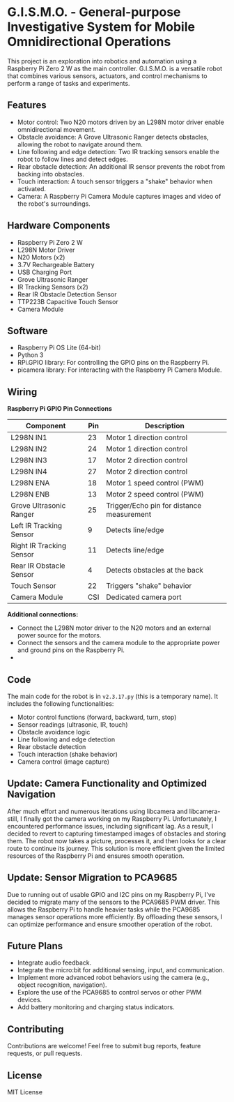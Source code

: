 # G.I.S.M.O. - General-purpose Investigative System for Mobile Omnidirectional Operations

This project is an exploration into robotics and automation using a Raspberry Pi Zero 2 W as the main controller. G.I.S.M.O. is a versatile robot that combines various sensors, actuators, and control mechanisms to perform a range of tasks and experiments.

## Features

* Motor control: Two N20 motors driven by an L298N motor driver enable omnidirectional movement.
* Obstacle avoidance: A Grove Ultrasonic Ranger detects obstacles, allowing the robot to navigate around them.
* Line following and edge detection: Two IR tracking sensors enable the robot to follow lines and detect edges.
* Rear obstacle detection: An additional IR sensor prevents the robot from backing into obstacles.
* Touch interaction: A touch sensor triggers a "shake" behavior when activated.
* Camera: A Raspberry Pi Camera Module captures images and video of the robot's surroundings.

## Hardware Components

* Raspberry Pi Zero 2 W
* L298N Motor Driver
* N20 Motors (x2)
* 3.7V Rechargeable Battery
* USB Charging Port
* Grove Ultrasonic Ranger
* IR Tracking Sensors (x2)
* Rear IR Obstacle Detection Sensor
* TTP223B Capacitive Touch Sensor
* Camera Module

## Software

* Raspberry Pi OS Lite (64-bit)
* Python 3
* RPi.GPIO library: For controlling the GPIO pins on the Raspberry Pi.
* picamera library: For interacting with the Raspberry Pi Camera Module.

## Wiring

**Raspberry Pi GPIO Pin Connections**

| Component                    | Pin  | Description                                    |
| ---------------------------- | ---- | ---------------------------------------------- |
| L298N IN1                    | 23   | Motor 1 direction control                      |
| L298N IN2                    | 24   | Motor 1 direction control                      |
| L298N IN3                    | 17   | Motor 2 direction control                      |
| L298N IN4                    | 27   | Motor 2 direction control                      |
| L298N ENA                    | 18   | Motor 1 speed control (PWM)                   |
| L298N ENB                    | 13   | Motor 2 speed control (PWM)                   |
| Grove Ultrasonic Ranger      | 25   | Trigger/Echo pin for distance measurement     |
| Left IR Tracking Sensor      | 9    | Detects line/edge                             |
| Right IR Tracking Sensor     | 11   | Detects line/edge                             |
| Rear IR Obstacle Sensor      | 4    | Detects obstacles at the back                 |
| Touch Sensor                | 22   | Triggers "shake" behavior                     |
| Camera Module               | CSI  | Dedicated camera port                          |

**Additional connections:**

*   Connect the L298N motor driver to the N20 motors and an external power source for the motors.
*   Connect the sensors and the camera module to the appropriate power and ground pins on the Raspberry Pi.
*   
## Code

The main code for the robot is in `v2.3.17.py` (this is a temporary name). It includes the following functionalities:

* Motor control functions (forward, backward, turn, stop)
* Sensor readings (ultrasonic, IR, touch)
* Obstacle avoidance logic
* Line following and edge detection
* Rear obstacle detection
* Touch interaction (shake behavior)
* Camera control (image capture)

## Update: Camera Functionality and Optimized Navigation

After much effort and numerous iterations using libcamera and libcamera-still, I finally got the camera working on my Raspberry Pi. Unfortunately, I encountered performance issues, including significant lag. As a result, I decided to revert to capturing timestamped images of obstacles and storing them. The robot now takes a picture, processes it, and then looks for a clear route to continue its journey. This solution is more efficient given the limited resources of the Raspberry Pi and ensures smooth operation.

## Update: Sensor Migration to PCA9685  

Due to running out of usable GPIO and I2C pins on my Raspberry Pi, I've decided to migrate many of the sensors to the PCA9685 PWM driver. This allows the Raspberry Pi to handle heavier tasks while the PCA9685 manages sensor operations more efficiently. By offloading these sensors, I can optimize performance and ensure smoother operation of the robot.

## Future Plans 

* Integrate audio feedback.
* Integrate the micro:bit for additional sensing, input, and communication.
* Implement more advanced robot behaviors using the camera (e.g., object recognition, navigation).
* Explore the use of the PCA9685 to control servos or other PWM devices.
* Add battery monitoring and charging status indicators.

## Contributing

Contributions are welcome! Feel free to submit bug reports, feature requests, or pull requests.

## License

MIT License
